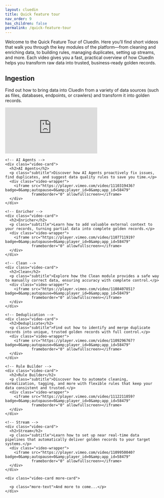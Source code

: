 ```yaml
---
layout: cluedin
title: Quick feature tour
nav_order: 9
has_children: false
permalink: /quick-feature-tour
---
```


Welcome to the Quick Feature Tour of CluedIn. Here you’ll find short videos that walk you through the key modules of the platform—from cleaning and enriching data, to building rules, managing duplicates, setting up streams, and more. Each video gives you a fast, practical overview of how CluedIn helps you transform raw data into trusted, business-ready golden records.


<section class="quick-tour">
  <div class="video-grid">
    <!-- Ingestion -->
    <div class="video-card">
      <h2>Ingestion</h2>
      <p class="subtitle">Find out how to bring data into CluedIn from a variety of data sources (such as files, databases, endpoints, or crawlers) and transform it into golden records.</p>
      <div class="video-wrapper">
        <iframe src="https://player.vimeo.com/video/1111327260?badge=0&amp;autopause=0&amp;player_id=0&amp;app_id=58479" 
                frameborder="0" allowfullscreen></iframe>
      </div>
    </div>

    <!-- AI Agents -->
    <div class="video-card">
      <h2>AI Agents</h2>
      <p class="subtitle">Discover how AI Agents proactively fix issues, find duplicates, and suggest data quality rules to save you time.</p>
      <div class="video-wrapper">
        <iframe src="https://player.vimeo.com/video/1110319436?badge=0&amp;autopause=0&amp;player_id=0&amp;app_id=58479" 
                frameborder="0" allowfullscreen></iframe>
      </div>
    </div>

    <!-- Enricher -->
    <div class="video-card">
      <h2>Enricher</h2>
      <p class="subtitle">Learn how to add valuable external context to your records, turning partial data into complete golden records.</p>
      <div class="video-wrapper">
        <iframe src="https://player.vimeo.com/video/1107711919?badge=0&amp;autopause=0&amp;player_id=0&amp;app_id=58479" 
                frameborder="0" allowfullscreen></iframe>
      </div>
    </div>

    <!-- Clean -->
    <div class="video-card">
      <h2>Clean</h2>
      <p class="subtitle">Explore how the Clean module provides a safe way to manually correct data, ensuring accuracy with complete control.</p>
      <div class="video-wrapper">
        <iframe src="https://player.vimeo.com/video/1108407851?badge=0&amp;autopause=0&amp;player_id=0&amp;app_id=58479" 
                frameborder="0" allowfullscreen></iframe>
      </div>
    </div>

    <!-- Deduplication -->
    <div class="video-card">
      <h2>Deduplicate</h2>
      <p class="subtitle">Find out how to identify and merge duplicate records into unique, trusted golden records with full control.</p>
      <div class="video-wrapper">
        <iframe src="https://player.vimeo.com/video/1109296767?badge=0&amp;autopause=0&amp;player_id=0&amp;app_id=58479" 
                frameborder="0" allowfullscreen></iframe>
      </div>
    </div>

    <!-- Rule Builder -->
    <div class="video-card">
      <h2>Rule Builder</h2>
      <p class="subtitle">Discover how to automate cleaning, normalization, tagging, and more with flexible rules that keep your data consistent and trusted.</p>
      <div class="video-wrapper">
        <iframe src="https://player.vimeo.com/video/1112211059?badge=0&amp;autopause=0&amp;player_id=0&amp;app_id=58479" 
                frameborder="0" allowfullscreen></iframe>
      </div>
    </div>

    <!-- Stream -->
    <div class="video-card">
      <h2>Stream</h2>
      <p class="subtitle">Learn how to set up near real-time data pipelines that automatically deliver golden records to your target systems.</p>
      <div class="video-wrapper">
        <iframe src="https://player.vimeo.com/video/1109950040?badge=0&amp;autopause=0&amp;player_id=0&amp;app_id=58479" 
                frameborder="0" allowfullscreen></iframe>
      </div>
    </div>

    <div class="video-card more-card">

      <p class="more-text">And more to come...</p>
    </div>

  </div>
</section>




